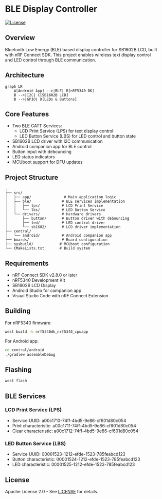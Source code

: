 # BLE Display Controller

[![License](https://img.shields.io/badge/License-Apache%202.0-blue.svg)](LICENSE)

## Overview

Bluetooth Low Energy (BLE) based display controller for SB1602B LCD, built with nRF Connect SDK. This project enables wireless text display control and LED control through BLE communication.

## Architecture

```mermaid
graph LR
    A[Android App] -->|BLE| B[nRF5340 DK]
    B -->|I2C| C[SB1602B LCD]
    B -->|GPIO| D[LEDs & Buttons]
```

## Core Features

- Two BLE GATT Services:
  - LCD Print Service (LPS) for text display control
  - LED Button Service (LBS) for LED control and button state
- SB1602B LCD driver with I2C communication
- Android companion app for BLE control
- Button input with debouncing
- LED status indicators
- MCUboot support for DFU updates

## Project Structure

```
.
├── src/
│   ├── app/               # Main application logic
│   ├── ble/              # BLE services implementation
│   │   ├── lps/          # LCD Print Service
│   │   └── lbs/          # LED Button Service
│   └── drivers/          # Hardware drivers
│       ├── button/       # Button driver with debouncing
│       ├── led/          # LED control driver
│       └── sb1602/       # LCD driver implementation
├── central/
│   └── android/          # Android companion app
├── boards/               # Board configuration
├── sysbuild/            # MCUboot configuration
└── CMakeLists.txt       # Build system
```

## Requirements

- nRF Connect SDK v2.8.0 or later
- nRF5340 Development Kit
- SB1602B LCD Display
- Android Studio for companion app
- Visual Studio Code with nRF Connect Extension

## Building

For nRF5340 firmware:
```bash
west build -b nrf5340dk_nrf5340_cpuapp
```

For Android app:
```bash
cd central/android
./gradlew assembleDebug
```

## Flashing

```bash
west flash
```

## BLE Services

### LCD Print Service (LPS)
- Service UUID: a00c1710-74ff-4bd5-9e86-cf601d80c054
- Print characteristic: a00c1711-74ff-4bd5-9e86-cf601d80c054
- Clear characteristic: a00c1712-74ff-4bd5-9e86-cf601d80c054

### LED Button Service (LBS)
- Service UUID: 00001523-1212-efde-1523-785feabcd123
- Button characteristic: 00001524-1212-efde-1523-785feabcd123
- LED characteristic: 00001525-1212-efde-1523-785feabcd123

## License

Apache License 2.0 - See [LICENSE](LICENSE) for details.
